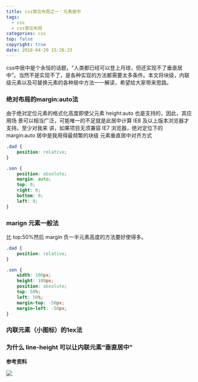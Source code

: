 ```yaml
---
title: css常见布局之一：元素居中
tags:
  - css
  - css常见布局
categories: css
top: false
copyright: true
date: 2018-04-20 15:26:23
---
```

css中居中是个永恒的话题，“人类都已经可以登上月球，但还实现不了垂直居中”。当然不是实现不了，是各种实现的方法都需要太多条件。本文将块级，内联级元素以及可替换元素的各种居中方法一一解读，希望给大家带来思路。
<!--more-->

### 绝对布局的margin:auto法
由于绝对定位元素的格式化高度即使父元素 height:auto 也是支持的，因此，其应用场
景可以相当广泛，可能唯一的不足就是此居中计算 IE8 及以上版本浏览器才支持。至少对我来
讲，如果项目无须兼容 IE7 浏览器，绝对定位下的 margin:auto 居中是我用得最频繁的块级
元素垂直居中对齐方式
```css
.dad {
    position: relative;
}

.son {
    position: absolute;
    margin: auto;
    top: 0;
    right: 0;
    bottom: 0;
    left: 0;
}

```

### marign 元素一般法
比 top:50%然后 margin 负一半元素高度的方法要好使得多。
```css
.dad {
    position: relative;
}

.son {
    width: 100px;
    height: 100px;
    position: absolute;
    top: 50%;
    left: 50%;
    margin-top: -50px;
    margin-left: -50px;
}
```
### 内联元素（小图标）的1ex法

### 为什么 line-height 可以让内联元素“垂直居中”
**参考资料**
[]()

![](http://oankigr4l.bkt.clouddn.com/wexin.png)
